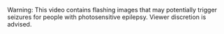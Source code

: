 Warning: This video contains flashing images that may potentially trigger seizures for people with photosensitive epilepsy. Viewer discretion is advised.
